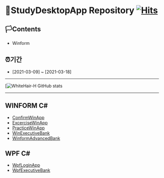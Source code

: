 # 🚩StudyDesktopApp Repository                                                 [![Hits](https://hits.seeyoufarm.com/api/count/incr/badge.svg?url=https%3A%2F%2Fgithub.com%2Fgjbae1212%2Fhit-counter)](https://hits.seeyoufarm.com)                    

## 🏳Contents
- Winform 

## ⏰기간
- [2021-03-09] ~ [2021-03-18]

--------------------------

[![WhiteHair-H GitHub stats](https://github-readme-stats.vercel.app/api?username=anuraghazra&theme=dark&show_icons=true)

--------------------------
## WINFORM C#
* [ConfirmWinApp](https://github.com/WhiteHair-H/StudyDesktopApp/tree/main/WinformApp/ConfirmWinApp)
* [ExcerciseWinApp](https://github.com/WhiteHair-H/StudyDesktopApp/tree/main/WinformApp/ExcerciseWinApp)
* [PracticeWinApp](https://github.com/WhiteHair-H/StudyDesktopApp/tree/main/WinformApp/PracticeWinApp)
* [WinExecutiveBank](https://github.com/WhiteHair-H/StudyDesktopApp/tree/main/WinformApp/WinExecutiveBank)
* [WinformAdvancedBank](https://github.com/WhiteHair-H/StudyDesktopApp/tree/main/WinformApp/WinformAdvancedBank)


## WPF C#
* [WpfLoginApp](https://github.com/WhiteHair-H/StudyDesktopApp/tree/main/WPFApp/WpfAdvBank)
* [WpfExecutiveBank](https://github.com/WhiteHair-H/StudyDesktopApp/tree/main/WPFApp/WpfExecutiveBank)






